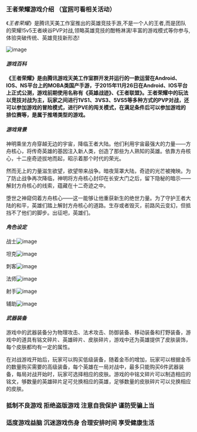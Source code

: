 ### 王者荣耀游戏介绍   （[官网](https://pvp.qq.com/)可看相关活动）

《*王者荣耀*》是腾讯天美工作室推出的英雄竞技手游,不是一个人的王者,而是团队的荣耀!5v5王者峡谷PVP对战,领略英雄竞技的酣畅淋漓!丰富的游戏模式等你参与,体验突破传统、英雄竞技新形态!

![image](https://game.gtimg.cn/images/yxzj/coming/v2/heros//image/20221202/16699806958604.jpg)



#### ***游戏百科***

#### 《王者荣耀》是由腾讯游戏天美工作室群开发并运行的一款运营在Android、IOS、NS平台上的MOBA类国产手游，于2015年11月26日在Android、IOS平台上正式公测，游戏前期使用名称有《英雄战迹》、《王者联盟》。王者荣耀中的玩法以竞技对战为主，玩家之间进行1VS1、3VS3、5VS5等多种方式的PVP对战，还可以参加游戏的冒险模式，进行PVE的闯关模式，在满足条件后可以参加游戏的排位赛等，是属于推塔类型的游戏。



#### ***游戏背景***

神明乘坐方舟穿越无边的宇宙，降临王者大陆。他们利用宇宙最强大的力量——方舟核心，将传奇英雄的基因注入新人类，创造了那些为人熟知的英雄。依靠方舟核心，十二座奇迹拔地而起，昭示着那个时代的荣光。

然而无上的力量滋生欲望，欲望带来战争。暗夜笼罩大陆，奇迹的光芒被掩映。为了防止战争再次降临，神明将方舟核心封印在长安大门之后，留下隐秘的暗示——解封方舟核心的线索，蕴藏在十二奇迹之中。

堕世之神窥伺着方舟核心——这一能够让他重获新生的绝世力量。为了守护王者大陆的和平，英雄们踏上解封方舟核心的道路。生存或者毁灭，前路风云变幻，但抵挡不了他们的脚步。出征吧，英雄们。



#### ***角色设定***

战士![image](https://gimg2.baidu.com/image_search/src=http%3A%2F%2Fp0.itc.cn%2Fq_70%2Fimages03%2F20210526%2F278f4302676b44409dbf4f1b516342a2.jpeg&refer=http%3A%2F%2Fp0.itc.cn&app=2002&size=f9999,10000&q=a80&n=0&g=0n&fmt=auto?sec=1674010948&t=04e7820f07d00a07ee706c20f0e095f5)


坦克![image](https://gimg2.baidu.com/image_search/src=http%3A%2F%2Fupload.techweb.com.cn%2Fs%2F640%2F2018%2F0625%2F1529898487546.jpg&refer=http%3A%2F%2Fupload.techweb.com.cn&app=2002&size=f9999,10000&q=a80&n=0&g=0n&fmt=auto?sec=1674010853&t=ab2240e93687170b5ff6c9482f6027b9)

刺客![image](https://gimg2.baidu.com/image_search/src=http%3A%2F%2Fi.17173cdn.com%2F2fhnvk%2FYWxqaGBf%2Fnews%2Fda%2FLOMhkpbkCbxqcvz.png&refer=http%3A%2F%2Fi.17173cdn.com&app=2002&size=f9999,10000&q=a80&n=0&g=0n&fmt=auto?sec=1674010831&t=954abe01174f82c8c9daea128741da3e)

法师![image](https://gimg2.baidu.com/image_search/src=http%3A%2F%2Fn.sinaimg.cn%2Fsinacn02%2F600%2Fw1920h1080%2F20180912%2F1a1f-hiycyfx4539913.jpg&refer=http%3A%2F%2Fn.sinaimg.cn&app=2002&size=f9999,10000&q=a80&n=0&g=0n&fmt=auto?sec=1674010720&t=adc3544a8bdd3bfadfb381b4881e375c)

射手![image](https://gimg2.baidu.com/image_search/src=http%3A%2F%2Fpic3.zhimg.com%2F50%2Fv2-3f75c5b9917d3f7e86a2460724968dd8_hd.jpg&refer=http%3A%2F%2Fpic3.zhimg.com&app=2002&size=f9999,10000&q=a80&n=0&g=0n&fmt=auto?sec=1674010739&t=96aea2ddd0659011c9aaaf03860ee819)


辅助![image](https://gimg2.baidu.com/image_search/src=http%3A%2F%2Fimage.9game.cn%2F2020%2F2%2F7%2F138086761.jpg&refer=http%3A%2F%2Fimage.9game.cn&app=2002&size=f9999,10000&q=a80&n=0&g=0n&fmt=auto?sec=1674010925&t=d27c39787b7a2d842c8cb96abb01e655)






#### ***武器装备***

游戏中的武器装备分为物理攻击、法术攻击、防御装备、移动装备和打野装备，游戏中的道具有铭文碎片、英雄碎片、皮肤碎片，游戏中还为英雄提供了皮肤装饰，每个皮肤都均有一定的属性。

在对战游戏开始后，玩家可以购买低级装备，随着金币的增加，玩家可以根据金币的数量购买需要的高级装备，每个英雄在一局对战中，最多只能购买6件武器装备，每局对战开始时，玩家可选择相应的皮肤。游戏的中铭文碎片可以制造相应的铭文，够数量的英雄碎片足可兑换相应的英雄，足够数量的皮肤碎片可以兑换相应的皮肤。



### **抵制不良游戏 拒绝盗版游戏 注意自我保护 谨防受骗上当**

### **适度游戏益脑 沉迷游戏伤身 合理安排时间 享受健康生活**

